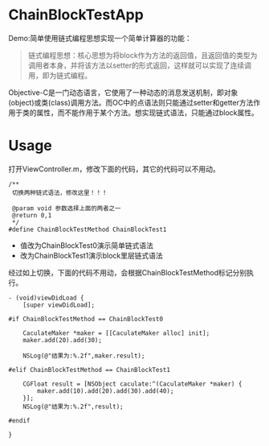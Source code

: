 # ChainBlockTestApp
Demo:简单使用链式编程思想实现一个简单计算器的功能：


> 链式编程思想：核心思想为将block作为方法的返回值，且返回值的类型为调用者本身，并将该方法以setter的形式返回，这样就可以实现了连续调用，即为链式编程。

Objective-C是一门动态语言，它使用了一种动态的消息发送机制，即对象(object)或类(class)调用方法。而OC中的点语法则只能通过setter和getter方法作用于类的属性，而不能作用于某个方法。想实现链式语法，只能通过block属性。


# Usage

打开ViewController.m，修改下面的代码，其它的代码可以不用动。


```
/**
 切换两种链式语法，修改这里！！！

 @param void 参数选择上面的两者之一
 @return 0,1
 */
#define ChainBlockTestMethod ChainBlockTest1

```


- 值改为ChainBlockTest0演示简单链式语法
- 改为ChainBlockTest1演示block里层链式语法

经过如上切换，下面的代码不用动，会根据ChainBlockTestMethod标记分别执行。

```
- (void)viewDidLoad {
    [super viewDidLoad];
    
#if ChainBlockTestMethod == ChainBlockTest0
    
    CaculateMaker *maker = [[CaculateMaker alloc] init];
    maker.add(20).add(30);
    
    NSLog(@"结果为:%.2f",maker.result);
    
#elif ChainBlockTestMethod == ChainBlockTest1
    
    CGFloat result = [NSObject caculate:^(CaculateMaker *maker) {
        maker.add(10).add(20).add(30).add(40);
    }];
    NSLog(@"结果为:%.2f",result);
    
#endif

}
```
